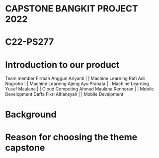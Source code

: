 # CAPSTONE BANGKIT PROJECT 2022
# C22-PS277

# Introduction to our product
Team member 
  Firmah Anggun Ariyanti | | Machine Learning
  Rafi Adi Nugroho | | Machine Learning
  Ajeng Ayu Pranata | | Machine Learning 
  Yusuf Maulana | | Cloud Computing 
  Ahmad Maulana Renhoran | | Mobile Development
  Daffa Fikri Alfiansyah | | Mobile Develpment 

# Background
# Reason for choosing the theme capstone 

